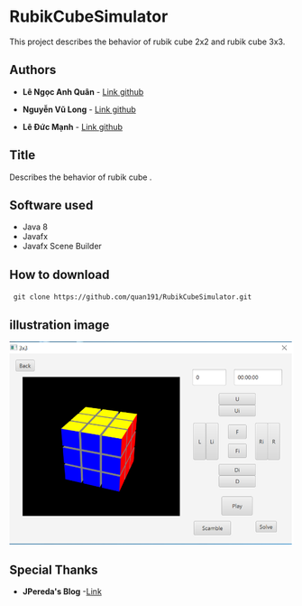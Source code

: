 # RubikCubeSimulator

This project describes the behavior of rubik cube 2x2 and rubik cube 3x3.

## Authors

* **Lê Ngọc Anh Quân** - [Link github](https://github.com/quan191)

* **Nguyễn Vũ Long** - [Link github](https://github.com/LongNguyenVu181)

* **Lê Đức Mạnh**  -   [Link github]()

## Title 

Describes the behavior of rubik cube . 

## Software used

* Java 8
* Javafx 
* Javafx Scene Builder

## How to download 
` git clone https://github.com/quan191/RubikCubeSimulator.git`

## illustration image

![Image of RubikCube3x3](https://github.com/quan191/RubikCubeSimulator/blob/master/RubikCubeSimulator.png?raw=true)

## Special Thanks 

* **JPereda's Blog** -[Link](http://jperedadnr.blogspot.com/2014/04/rubikfx-solving-rubiks-cube-with-javafx.html)
